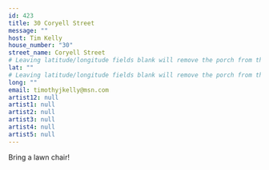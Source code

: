 ```yaml
---
id: 423
title: 30 Coryell Street
message: ""
host: Tim Kelly
house_number: "30"
street_name: Coryell Street
# Leaving latitude/longitude fields blank will remove the porch from the Porchfest map.
lat: ""
# Leaving latitude/longitude fields blank will remove the porch from the Porchfest map.
long: ""
email: timothyjkelly@msn.com
artist12: null
artist1: null
artist2: null
artist3: null
artist4: null
artist5: null
---
```

B﻿ring a lawn chair!
